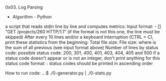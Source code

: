 0x03. Log Parsing
- Algorithm - Python

a script that reads stdin line by line and computes metrics:
Input format:
<IP Address> - [<date>] "GET /projects/260 HTTP/1.1" <status code> <file size>
    (if the format is not this one, the line must be skipped)
    After every 10 lines and/or a keyboard interruption (CTRL + C),
      print these statistics from the beginning:
    Total file size: File size: <total size>
    where <total size> is the sum of all previous <file size>
    (see input format above)
Number of lines by status code:
possible status code: 200, 301, 400, 401, 403, 404, 405 and 500
if a status code doesn't appear or is not an integer, don't print
  anything for this status code
format: <status code>: <number>
status codes should be printed in ascending order

How to run code:
...$ ./0-generator.py | ./0-stats.py